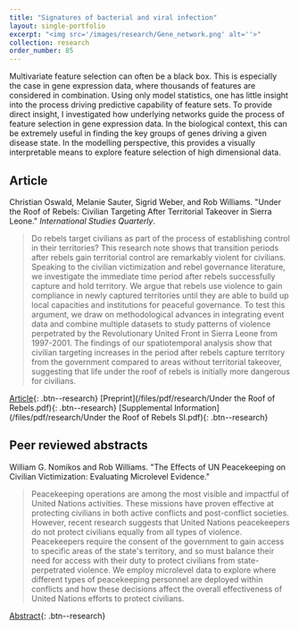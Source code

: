 ```yaml
---
title: "Signatures of bacterial and viral infection"
layout: single-portfolio
excerpt: "<img src='/images/research/Gene_network.png' alt=''>"
collection: research
order_number: 85
---
```


Multivariate feature selection can often be a black box. This is especially the case in gene expression data, where thousands of features are considered in combination. Using only model statistics, one has little insight into the process driving predictive capability of feature sets. To provide direct insight, I investigated how underlying networks guide the process of feature selection in gene expression data. In the biological context, this can be extremely useful in finding the key groups of genes driving a given disease state. In the modelling perspective, this provides a visually interpretable means to explore feature selection of high dimensional data.

## Article

Christian Oswald, Melanie Sauter, Sigrid Weber, and Rob Williams. "Under the Roof of Rebels: Civilian Targeting After Territorial Takeover in Sierra Leone." *International Studies Quarterly*.

> Do rebels target civilians as part of the process of establishing control in their territories? This research note shows that transition periods after rebels gain territorial control are remarkably violent for civilians. Speaking to the civilian victimization and rebel governance literature, we investigate the immediate time period after rebels successfully capture and hold territory. We argue that rebels use violence to gain compliance in newly captured territories until they are able to build up local capacities and institutions for peaceful governance. To test this argument, we draw on methodological advances in integrating event data and combine multiple datasets to study patterns of violence perpetrated by the Revolutionary United Front in Sierra Leone from 1997-2001. The findings of our spatiotemporal analysis show that civilian targeting increases in the period after rebels capture territory from the government compared to areas without territorial takeover, suggesting that life under the roof of rebels is initially more dangerous for civilians.

[Article](https://doi.org/10.1093/isq/sqaa009){: .btn--research} [Preprint](/files/pdf/research/Under the Roof of Rebels.pdf){: .btn--research} [Supplemental Information](/files/pdf/research/Under the Roof of Rebels SI.pdf){: .btn--research}<!--, [[Replication Archive]](https://dataverse.harvard.edu/dataset.xhtml?persistentId=doi%3A10.7910%2FDVN%2FVUY8UI), [[GitHub Repo]](https://github.com/jayrobwilliams/Peace-Agreement-Strength)-->


## Peer reviewed abstracts

William G. Nomikos and Rob Williams. "The Effects of UN Peacekeeping on Civilian Victimization: Evaluating Microlevel Evidence."

> Peacekeeping operations are among the most visible and impactful of United Nations activities. These missions have proven effective at protecting civilians in both active conflicts and post-conflict societies. However, recent research suggests that United Nations peacekeepers do not protect civilians equally from all types of violence. Peacekeepers require the consent of the government to gain access to specific areas of the state's territory, and so must balance their need for access with their duty to protect civilians from state-perpetrated violence. We employ microlevel data to explore where different types of peacekeeping personnel are deployed within conflicts and how these decisions affect the overall effectiveness of United Nations efforts to protect civilians.

[Abstract](/files/pdf/research/UNPoC.pdf){: .btn--research}
